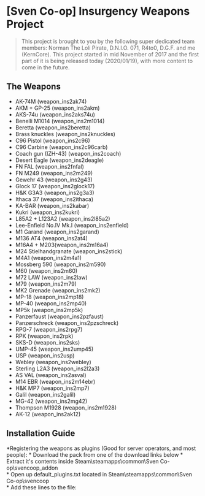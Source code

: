 # [Sven Co-op] Insurgency Weapons Project
> This project is brought to you by the following super dedicated team members: Norman The Loli Pirate, D.N.I.O. 071, R4to0, D.G.F. and me (KernCore). This project started in mid November of 2017 and the first part of it is being released today (2020/01/19), with more content to come in the future.

## The Weapons

* AK-74M (weapon_ins2ak74)
* AKM + GP-25 (weapon_ins2akm)
* AKS-74u (weapon_ins2aks74u)
* Benelli M1014 (weapon_ins2m1014)
* Beretta (weapon_ins2beretta)
* Brass knuckles (weapon_ins2knuckles)
* C96 Pistol (weapon_ins2c96)
* C96 Carbine (weapon_ins2c96carb)
* Coach gun (IZH-43) (weapon_ins2coach)
* Desert Eagle (weapon_ins2deagle)
* FN FAL (weapon_ins2fnfal)
* FN M249 (weapon_ins2m249)
* Gewehr 43 (weapon_ins2g43)
* Glock 17 (weapon_ins2glock17)
* H&K G3A3 (weapon_ins2g3a3)
* Ithaca 37 (weapon_ins2ithaca)
* KA-BAR (weapon_ins2kabar)
* Kukri (weapon_ins2kukri)
* L85A2 + L123A2 (weapon_ins2l85a2)
* Lee-Enfield No.IV Mk.I (weapon_ins2enfield)
* M1 Garand (weapon_ins2garand)
* M136 AT4 (weapon_ins2at4)
* M16A4 + M203(weapon_ins2m16a4)
* M24 Stielhandgranate (weapon_ins2stick)
* M4A1 (weapon_ins2m4a1)
* Mossberg 590 (weapon_ins2m590)
* M60 (weapon_ins2m60)
* M72 LAW (weapon_ins2law)
* M79 (weapon_ins2m79)
* MK2 Grenade (weapon_ins2mk2)
* MP-18 (weapon_ins2mp18)
* MP-40 (weapon_ins2mp40)
* MP5k (weapon_ins2mp5k)
* Panzerfaust (weapon_ins2pzfaust)
* Panzerschreck (weapon_ins2pzschreck)
* RPG-7 (weapon_ins2rpg7)
* RPK (weapon_ins2rpk)
* SKS-D (weapon_ins2sks)
* UMP-45 (weapon_ins2ump45)
* USP (weapon_ins2usp)
* Webley (weapon_ins2webley)
* Sterling L2A3 (weapon_ins2l2a3)
* AS VAL (weapon_ins2asval)
* M14 EBR (weapon_ins2m14ebr)
* H&K MP7 (weapon_ins2mp7)
* Galil (weapon_ins2galil)
* MG-42 (weapon_ins2mg42)
* Thompson M1928 (weapon_ins2m1928)
* AK-12 (weapon_ins2ak12)

## Installation Guide

*Registering the weapons as plugins (Good for server operators, and most people):
	* Download the pack from one of the download links below
	* Extract it's contents inside Steam\steamapps\common\Sven Co-op\svencoop_addon\
	* Open up default_plugins.txt located in Steam\steamapps\common\Sven Co-op\svencoop\
	* Add these lines to the file: